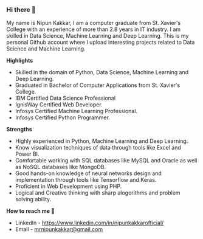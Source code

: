 ### Hi there 👋

My name is Nipun Kakkar, I am a computer graduate from St. Xavier's College with an experience of more than 2.8 years in IT industry.
I am skilled in Data Science, Machine Learning and Deep Learning.
This is my personal Github account where I upload interesting projects related to Data Science and Machine Learning.

**Highlights** 

* Skilled in the domain of Python, Data Science, Machine Learning and Deep Learning.
* Graduated in Bachelor of Computer Applications from St. Xavier's College.
* IBM Certified Data Science Professional
* IgnisWay Certified Web Developer.
* Infosys Certified Machine Learning Professional.
* Infosys Certified Python Programmer.

**Strengths** 

* Highly experienced in Python, Machine Learning and Deep Learning.
* Know visualization techniques of data through tools like Excel and Power BI.
* Comfortable working with SQL databases like MySQL and Oracle as well as NoSQL databases like MongoDB.
* Good hands-on knowledge of neural networks design and implementation through tools like Tensorflow and Keras.
* Proficient in Web Development using PHP.
* Logical and Creative thinking with sharp alogorithms and problem solving ability.

**How to reach me 📱**
    
* LinkedIn - https://www.linkedin.com/in/nipunkakkarofficial/
* Email    - mrnipunkakkar@gmail.com
